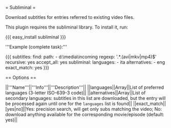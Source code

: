 = Subliminal =

Download subtitles for entries referred to existing video files.

This plugin requires the subliminal library. To install it, run:

{{{
easy_install subliminal
}}}

'''Example (complete task):'''

{{{
  subtitles:
    find:
      path: 
        - d:\media\incoming
      regexp: '.*\.(avi|mkv|mp4)$'
      recursive: yes
    accept_all: yes
    subliminal:
      languages:
        - ita
      alternatives:
        - eng
      exact_match: yes
}}}

== Options ==

||'''Name'''||'''Info'''||'''Description'''||
||languages||Array||List of preferred languages (3-letter ISO-639-3 code)||
||alternatives||Array||List of secondary languages: subtitles in this list are downloaded, but the entry will be processed again until one for the `languages` list is found||
||exact_match||[yes|no]||Yes: precision search, will get only subs matching the video; No: download anything available for the corresponding movie/episode (default: yes)||
